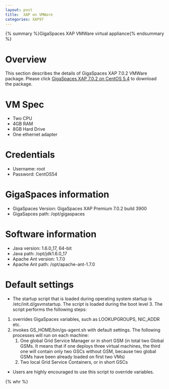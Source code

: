 ```yaml
---
layout: post
title:  XAP on VMWare
categories: XAP97
---
```


{% summary %}GigaSpaces XAP VMWare virtual appliance{% endsummary %}

# Overview

This section describes the details of GigaSpaces XAP 7.0.2 VMWare package. Please click [GigaSpaces XAP 7.0.2 on CentOS 5.4](http://www.gigaspaces.com/tempfiles/VMWare-Packages/GigaSpaces-XAP7.0.2-CentOS5.4.zip) to download the package.

# VM Spec

- Two CPU
- 4GB RAM
- 8GB Hard Drive
- One ethernet adapter

# Credentials

- Username: root
- Password: CentOS54

# GigaSpaces information

- GigaSpaces Version: GigaSpaces XAP Premium 7.0.2 build 3900
- GigaSapces path: /opt/gigaspaces

# Software information



- Java version: 1.6.0_17, 64-bit
- Java path: /opt/jdk1.6.0_17
- Apache Ant version: 1.7.0
- Apache Ant path: /opt/apache-ant-1.7.0

# Default settings

- The startup script that is loaded during operating system startup is  /etc/init.d/gsvmstartup. The script is loaded during the boot level 3. The script performs the following steps:

1. overrides GigaSpaces variables, such as LOOKUPGROUPS, NIC_ADDR etc.
1. invokes GS_HOME/bin/gs-agent.sh with default settings. The following processes will run on each machine:
    1. One global Grid Service Manager  or in short GSM (in total two Global GSMs. It means that if one deploys three virtual machines, the third one will contain only two GSCs without GSM, because two global GSMs have been  already loaded on first two VMs)
    1. Two local Grid Service Containers, or in short GSCs

- Users are highly encouraged to use this script to override variables.

{% whr %}
